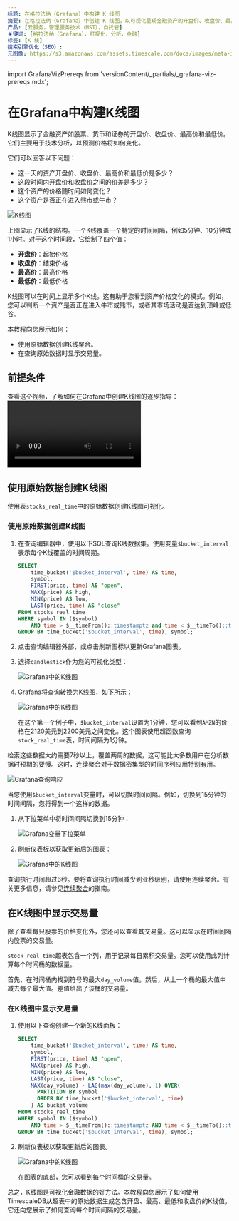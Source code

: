```yaml
---
标题: 在格拉法纳（Grafana）中构建 K 线图
摘要: 在格拉法纳（Grafana）中创建 K 线图，以可视化呈现金融资产的开盘价、收盘价、最高价和最低价。
产品: [云服务，管理服务技术（MST），自托管]
关键词: [格拉法纳（Grafana），可视化，分析，金融]
标签: [K 线]
搜索引擎优化（SEO）: 
元图像: https://s3.amazonaws.com/assets.timescale.com/docs/images/meta-images/meta-image-grafana-candlestick.png
---
```


import GrafanaVizPrereqs from 'versionContent/_partials/_grafana-viz-prereqs.mdx';

# 在Grafana中构建K线图

K线图显示了金融资产如股票、货币和证券的开盘价、收盘价、最高价和最低价。它们主要用于技术分析，以预测价格将如何变化。

它们可以回答以下问题：

*   这一天的资产开盘价、收盘价、最高价和最低价是多少？
*   这段时间内开盘价和收盘价之间的价差是多少？
*   这个资产的价格随时间如何变化？
*   这个资产是否正在进入熊市或牛市？

![K线图](https://assets.timescale.com/docs/images/tutorials/visualizations/candlestick/candlestick_fig.png) 

上图显示了K线的结构。一个K线覆盖一个特定的时间间隔，例如5分钟、10分钟或1小时。对于这个时间段，它绘制了四个值：

*   **开盘价**：起始价格
*   **收盘价**：结束价格
*   **最高价**：最高价格
*   **最低价**：最低价格

K线图可以在时间上显示多个K线。这有助于您看到资产价格变化的模式。例如，您可以判断一个资产是否正在进入牛市或熊市，或者其市场活动是否达到顶峰或低谷。

本教程向您展示如何：

*   使用原始数据创建K线聚合。
*   在查询原始数据时显示交易量。

## 前提条件

<GrafanaVizPrereqs />

查看这个视频，了解如何在Grafana中创建K线图的逐步指导：
<Video url="https://www.youtube-nocookie.com/embed/08CydeL9lIk"/>

## 使用原始数据创建K线图

使用表`stocks_real_time`中的原始数据创建K线图可视化。

<Procedure>

### 使用原始数据创建K线图

1.  在查询编辑器中，使用以下SQL查询K线数据集。使用变量`$bucket_interval`表示每个K线覆盖的时间周期。

    ```sql
    SELECT
        time_bucket('$bucket_interval', time) AS time,
        symbol,
        FIRST(price, time) AS "open",
        MAX(price) AS high,
        MIN(price) AS low,
        LAST(price, time) AS "close"
    FROM stocks_real_time
    WHERE symbol IN ($symbol)
        AND time > $__timeFrom()::timestamptz and time < $__timeTo()::timestamptz
    GROUP BY time_bucket('$bucket_interval', time), symbol;
    ```

2.  点击查询编辑器外部，或点击刷新图标以更新Grafana图表。

3.  选择`candlestick`作为您的可视化类型：

    ![Grafana中的K线图](https://s3.amazonaws.com/assets.timescale.com/docs/images/tutorials/visualizations/candlestick/candlestick_visualization.png)

4.  Grafana将查询转换为K线图，如下所示：

    ![Grafana中的K线图](https://assets.timescale.com/docs/images/tutorials/visualizations/candlestick/1_min.png)

    在这个第一个例子中，`$bucket_interval`设置为1分钟，您可以看到`AMZN`的价格在2120美元到2200美元之间变化。这个图表使用超函数查询`stock_real_time`表，时间间隔为1分钟。

</Procedure>

检索这些数据大约需要7秒以上，覆盖两周的数据，这可能比大多数用户在分析数据时预期的要慢。这时，连续聚合对于数据密集型的时间序列应用特别有用。

![Grafana查询响应](https://s3.amazonaws.com/assets.timescale.com/docs/images/tutorials/visualizations/candlestick/raw_data_exec_time.png)

<Procedure>

当您使用`$bucket_interval`变量时，可以切换时间间隔。例如，切换到15分钟的时间间隔，您将得到一个这样的数据。

1.  从下拉菜单中将时间间隔切换到15分钟：

    ![Grafana变量下拉菜单](https://s3.amazonaws.com/assets.timescale.com/docs/images/tutorials/visualizations/candlestick/timebucket_dropdown.png)

2.  刷新仪表板以获取更新后的图表：

    ![Grafana中的K线图](https://assets.timescale.com/docs/images/tutorials/visualizations/candlestick/15_min.png)

查询执行时间超过6秒。要将查询执行时间减少到亚秒级别，请使用连续聚合。有关更多信息，请参见[连续聚合][continuous-aggregrate]的指南。

</Procedure>

## 在K线图中显示交易量

除了查看每只股票的价格变化外，您还可以查看其交易量。这可以显示在时间间隔内股票的交易量。

`stock_real_time`超表包含一个列，用于记录每日累积交易量。您可以使用此列计算每个时间桶的数据量。

首先，在时间桶内找到符号的最大`day_volume`值。然后，从上一个桶的最大值中减去每个最大值。差值给出了该桶的交易量。

<Procedure>

### 在K线图中显示交易量

1.  使用以下查询创建一个新的K线面板：

    ```sql
    SELECT
        time_bucket('$bucket_interval', time) AS time,
        symbol,
        FIRST(price, time) AS "open",
        MAX(price) AS high,
        MIN(price) AS low,
        LAST(price, time) AS "close",
        MAX(day_volume) - LAG(max(day_volume), 1) OVER(
          PARTITION BY symbol
          ORDER BY time_bucket('$bucket_interval', time)
        ) AS bucket_volume
    FROM stocks_real_time
    WHERE symbol IN ($symbol)
        AND time > $__timeFrom()::timestamptz AND time < $__timeTo()::timestamptz
    GROUP BY time_bucket('$bucket_interval', time), symbol;
    ```

2.  刷新仪表板以获取更新后的图表。

    ![Grafana中的K线图](https://s3.amazonaws.com/assets.timescale.com/docs/images/tutorials/visualizations/candlestick/volume_Distribution.png)

    在图表的底部，您可以看到每个时间桶的交易量。

</Procedure>

总之，K线图是可视化金融数据的好方法。本教程向您展示了如何使用TimescaleDB从超表中的原始数据生成包含开盘、最高、最低和收盘价的K线值。它还向您展示了如何查询每个时间间隔的交易量。

[continuous-aggregrate]: /tutorials/:currentVersion:/financial-tick-data/

